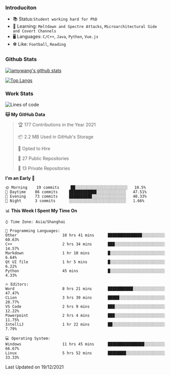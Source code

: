 ### Introduciton

- 📚 Status:`Student working hard for PhD`
- 🔎 Learning: `Meltdown and Spectre Attacks`, `Microarchitectural Side and Covert Channels`
- 🖥️ Languages: `C/C++`, `Java`, `Python`, `Vue.js`
- ⚽ Like: `Football`, `Reading`

### Github Stats

[![iamywang's github stats](https://github-readme-stats.vercel.app/api?username=iamywang&count_private=true&show_icons=true)]()

[![Top Langs](https://github-readme-stats.vercel.app/api/top-langs/?username=iamywang&layout=compact)]()

### Work Stats

<!--START_SECTION:waka-->
![Lines of code](https://img.shields.io/badge/From%20Hello%20World%20I%27ve%20Written-539%20Thousand%20lines%20of%20code-blue)

**🐱 My GitHub Data** 

> 🏆 177 Contributions in the Year 2021
 > 
> 📦 2.2 MB Used in GitHub's Storage 
 > 
> 💼 Opted to Hire
 > 
> 📜 27 Public Repositories 
 > 
> 🔑 13 Private Repositories  
 > 
**I'm an Early 🐤** 

```text
🌞 Morning    19 commits     ██░░░░░░░░░░░░░░░░░░░░░░░   10.5% 
🌆 Daytime    86 commits     ████████████░░░░░░░░░░░░░   47.51% 
🌃 Evening    73 commits     ██████████░░░░░░░░░░░░░░░   40.33% 
🌙 Night      3 commits      ░░░░░░░░░░░░░░░░░░░░░░░░░   1.66%

```


📊 **This Week I Spent My Time On** 

```text
⌚︎ Time Zone: Asia/Shanghai

💬 Programming Languages: 
Other                    10 hrs 41 mins      ███████████████░░░░░░░░░░   60.63% 
C++                      2 hrs 34 mins       ███░░░░░░░░░░░░░░░░░░░░░░   14.57% 
Markdown                 1 hr 10 mins        █░░░░░░░░░░░░░░░░░░░░░░░░   6.64% 
Qt UI file               1 hr 5 mins         █░░░░░░░░░░░░░░░░░░░░░░░░   6.22% 
Python                   45 mins             █░░░░░░░░░░░░░░░░░░░░░░░░   4.33%

🔥 Editors: 
Word                     8 hrs 21 mins       ███████████░░░░░░░░░░░░░░   47.47% 
CLion                    3 hrs 39 mins       █████░░░░░░░░░░░░░░░░░░░░   20.77% 
VS Code                  2 hrs 9 mins        ███░░░░░░░░░░░░░░░░░░░░░░   12.22% 
Powerpoint               2 hrs 4 mins        ███░░░░░░░░░░░░░░░░░░░░░░   11.75% 
IntelliJ                 1 hr 22 mins        ██░░░░░░░░░░░░░░░░░░░░░░░   7.79%

💻 Operating System: 
Windows                  11 hrs 45 mins      ████████████████░░░░░░░░░   66.67% 
Linux                    5 hrs 52 mins       ████████░░░░░░░░░░░░░░░░░   33.33%

```


 Last Updated on 19/12/2021
<!--END_SECTION:waka-->
